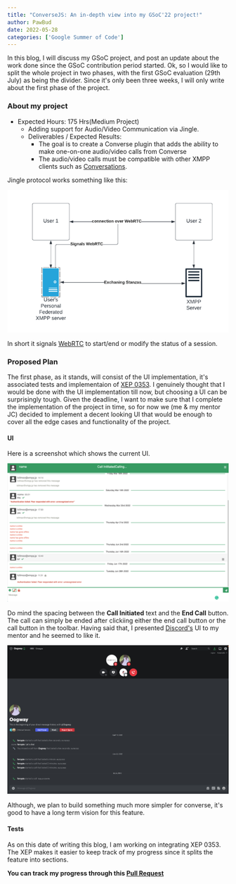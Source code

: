 ```yaml
---
title: "ConverseJS: An in-depth view into my GSoC'22 project!"
author: PawBud
date: 2022-05-28
categories: ['Google Summer of Code']
---
```


In this blog, I will discuss my GSoC project, and post an update about the work done since the GSoC contribution period started. Ok, so I would like to split the whole project in two phases, with the first GSoC evaluation (29th July) as being the divider. Since it's only been three weeks, I will only write about the first phase of the project.
### About my project

- Expected Hours: 175 Hrs(Medium Project)
    - Adding support for Audio/Video Communication via Jingle.
    - Deliverables / Expected Results:
        - The goal is to create a Converse plugin that adds the ability to make one-on-one audio/video calls from Converse
        - The audio/video calls must be compatible with other XMPP clients such as [Conversations](https://conversations.im/).

Jingle protocol works something like this:

![Jingle Protocol](../../static/images/blog/GSoC_intro_images/Jingle-Protocol.png)

In short it signals [WebRTC](https://webrtc.org/) to start/end or modify the status of a session.
### Proposed Plan

The first phase, as it stands, will consist of the UI implementation, it's associated tests and implementaion of [XEP 0353](https://xmpp.org/extensions/xep-0353.html). I genuinely thought that I would be done with the UI implementation till now, but choosing a UI can be surprisingly tough. Given the deadline, I want to make sure that I complete the implementation of the project in time, so for now we (me & my mentor JC) decided to implement a decent looking UI that would be enough to cover all the edge cases and functionality of the project.

#### UI

Here is a screenshot which shows the current UI.

![Call pending state](../../static/images/blog/GSoC_intro_images/PendingState-Call.png)

Do mind the spacing between the **Call Initiated** text and the **End Call** button. The call can simply be ended after clickiing either the end call button or the call button in the toolbar.
Having said that, I presented [Discord's](https://discord.com/) UI to my mentor and he seemed to like it.

![Discord's Call UI](../../static/images/blog/GSoC_intro_images/Discord-Call-ui.png)

Although, we plan to build something much more simpler for converse, it's good to have a long term vision for this feature.

#### Tests

As on this date of writing this blog, I am working on integrating XEP 0353. The XEP makes it easier to keep track of my progress since it splits the feature into sections. 

**You can track my progress through this [Pull Request](https://github.com/conversejs/converse.js/pull/2956)**
